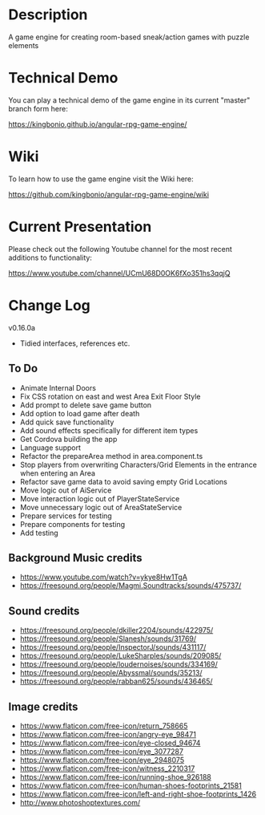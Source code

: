# Description

A game engine for creating room-based sneak/action games with puzzle elements

# Technical Demo

You can play a technical demo of the game engine in its current "master" branch form here:

https://kingbonio.github.io/angular-rpg-game-engine/


# Wiki

To learn how to use the game engine visit the Wiki here:

https://github.com/kingbonio/angular-rpg-game-engine/wiki


# Current Presentation

Please check out the following Youtube channel for the most recent additions to functionality:

https://www.youtube.com/channel/UCmU68D0OK6fXo351hs3qqjQ


# Change Log

v0.16.0a

* Tidied interfaces, references etc.


## To Do

* Animate Internal Doors
* Fix CSS rotation on east and west Area Exit Floor Style
* Add prompt to delete save game button
* Add option to load game after death
* Add quick save functionality
* Add sound effects specifically for different item types
* Get Cordova building the app
* Language support
* Refactor the prepareArea method in area.component.ts
* Stop players from overwriting Characters/Grid Elements in the entrance when entering an Area
* Refactor save game data to avoid saving empty Grid Locations
* Move logic out of AiService
* Move interaction logic out of PlayerStateService
* Move unnecessary logic out of AreaStateService
* Prepare services for testing
* Prepare components for testing
* Add testing


## Background Music credits

* https://www.youtube.com/watch?v=ykye8Hw1TgA
* https://freesound.org/people/Magmi.Soundtracks/sounds/475737/


## Sound credits

* https://freesound.org/people/dkiller2204/sounds/422975/
* https://freesound.org/people/Slanesh/sounds/31769/
* https://freesound.org/people/InspectorJ/sounds/431117/
* https://freesound.org/people/LukeSharples/sounds/209085/
* https://freesound.org/people/loudernoises/sounds/334169/
* https://freesound.org/people/Abyssmal/sounds/35213/
* https://freesound.org/people/rabban625/sounds/436465/


## Image credits

* https://www.flaticon.com/free-icon/return_758665
* https://www.flaticon.com/free-icon/angry-eye_98471
* https://www.flaticon.com/free-icon/eye-closed_94674
* https://www.flaticon.com/free-icon/eye_3077287
* https://www.flaticon.com/free-icon/eye_2948075
* https://www.flaticon.com/free-icon/witness_2210317
* https://www.flaticon.com/free-icon/running-shoe_926188
* https://www.flaticon.com/free-icon/human-shoes-footprints_21581
* https://www.flaticon.com/free-icon/left-and-right-shoe-footprints_1426
* http://www.photoshoptextures.com/
